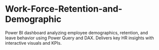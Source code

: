# Work-Force-Retention-and-Demographic
Power BI dashboard analyzing employee demographics, retention, and leave behavior using Power Query and DAX. Delivers key HR insights with interactive visuals and KPIs.
